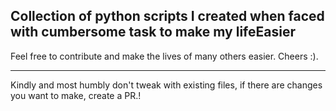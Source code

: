 ## Collection of python scripts I created when faced with cumbersome task to make my lifeEasier

Feel free to contribute and make the lives of many others easier.
Cheers :).

---

Kindly and most humbly don't tweak with existing files, if there are changes you want to make, create a PR.!
